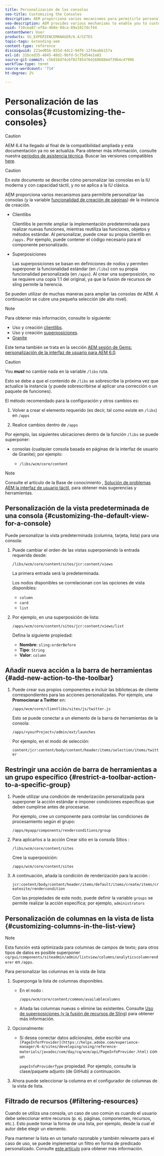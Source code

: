 ```yaml
---
title: Personalización de las consolas
seo-title: Customizing the Consoles
description: AEM proporciona varios mecanismos para permitirle personalizar las consolas de la instancia de creación
seo-description: AEM provides various mechanisms to enable you to customize the consoles of your authoring instance
uuid: f10cea87-ef8a-468e-94ca-89a1017dcf44
contentOwner: User
products: SG_EXPERIENCEMANAGER/6.4/SITES
topic-tags: extending-aem
content-type: reference
discoiquuid: 221ed05b-855d-4dc2-9df6-12fdeabb157a
exl-id: 31bced35-4845-40d1-9bfd-5c75d54e1a83
source-git-commit: c5b816d74c6f02f85476d16868844f39b4c47996
workflow-type: tm+mt
source-wordcount: '714'
ht-degree: 2%

---
```


# Personalización de las consolas{#customizing-the-consoles}

>[!CAUTION]
>
>AEM 6.4 ha llegado al final de la compatibilidad ampliada y esta documentación ya no se actualiza. Para obtener más información, consulte nuestra [períodos de asistencia técnica](https://helpx.adobe.com/es/support/programs/eol-matrix.html). Buscar las versiones compatibles [here](https://experienceleague.adobe.com/docs/).

>[!CAUTION]
>
>En este documento se describe cómo personalizar las consolas en la IU moderna y con capacidad táctil, y no se aplica a la IU clásica.

AEM proporciona varios mecanismos para permitirle personalizar las consolas (y la variable [funcionalidad de creación de páginas](/help/sites-developing/customizing-page-authoring-touch.md)) de la instancia de creación.

* Clientlibs

   Clientlibs le permite ampliar la implementación predeterminada para realizar nuevas funciones, mientras reutiliza las funciones, objetos y métodos estándar. Al personalizar, puede crear su propia clientlib en `/apps.` Por ejemplo, puede contener el código necesario para el componente personalizado.

* Superposiciones

   Las superposiciones se basan en definiciones de nodos y permiten superponer la funcionalidad estándar (en `/libs`) con su propia funcionalidad personalizada (en `/apps`). Al crear una superposición, no se requiere una copia 1:1 del original, ya que la fusión de recursos de sling permite la herencia.

Se pueden utilizar de muchas maneras para ampliar las consolas de AEM. A continuación se cubre una pequeña selección (de alto nivel).

>[!NOTE]
>
>Para obtener más información, consulte lo siguiente:
>
>* Uso y creación [clientlibs](/help/sites-developing/clientlibs.md).
>* Uso y creación [superposiciones](/help/sites-developing/overlays.md).
>* [Granite](https://helpx.adobe.com/experience-manager/6-4/sites/developing/using/reference-materials/granite-ui/api/index.html)
>
>Este tema también se trata en la sección [AEM sesión de Gems: personalización de la interfaz de usuario para AEM 6.0](https://experienceleague.adobe.com/docs/experience-manager-gems-events/gems/gems2014/aem-user-interface-customization-for-aem6.html).

>[!CAUTION]
>
>You ***must*** no cambie nada en la variable `/libs` ruta.
>
>Esto se debe a que el contenido de `/libs` se sobrescribe la próxima vez que actualice la instancia (y puede sobrescribirse al aplicar una corrección o un paquete de funciones).
>
>El método recomendado para la configuración y otros cambios es:
>
>1. Volver a crear el elemento requerido (es decir, tal como existe en `/libs`) en `/apps`
>
>1. Realice cambios dentro de `/apps`

>


Por ejemplo, las siguientes ubicaciones dentro de la función `/libs` se puede superponer:

* consolas (cualquier consola basada en páginas de la interfaz de usuario de Granite); por ejemplo:

   * `/libs/wcm/core/content`

<!-- Needs a review by Engineering -->
<!--
* secondary (inner) rails; for example:

    * `/libs/wcm/core/content/search`

* toolbar(s) (dependent on console; for example sites):

    * default 

      `/libs/wcm/core/content/sites/jcr:content/body/content/header/items/default`

    * selection mode

      `/libs/wcm/core/content/sites/jcr:content/body/content/header/items/selection`

* help menu options (dependent on console; for example sites):

    * `/libs/wcm/core/content/sites/jcr:content/body/help`

* information shown on the card view (dependent on console; for example sites):

    * `/libs/wcm/core/content/sites/jcr:content/body/content/content/items/childpages`

-->
>[!NOTE]
>
>Consulte el artículo de la Base de conocimiento , [Solución de problemas AEM la interfaz de usuario táctil](https://helpx.adobe.com/experience-manager/kb/troubleshooting-aem-touchui-issues.html), para obtener más sugerencias y herramientas.

<!-- Needs a review by Engineering -->
<!--
## Code Samples {#code-samples}

Various packages have been made available on Github. These provide code samples related to the tasks covered on this page.

### aem-admin-extension-new-console {#aem-admin-extension-new-console}

`aem-admin-extension-new-console` is a sample package showing how to [create a new AEM 6 console](#create-a-custom-console). This package provides a UI for managing [Launches](/help/sites-authoring/launches.md) and adds a link in the navigation:

CODE ON GITHUB

You can find the code of this page on GitHub

* [Open aem-admin-extension-new-console project on GitHub](https://github.com/Adobe-Marketing-Cloud/aem-admin-extension-new-console)
* Download the project as [a ZIP file](https://github.com/Adobe-Marketing-Cloud/aem-admin-extension-new-console/archive/master.zip)

### aem-admin-extension-customize-sites {#aem-admin-extension-customize-sites}

`aem-admin-extension-customize-sites` is a sample package showing how to customize an existing AEM 6 admin console. This package provides updates to Sites administration:

CODE ON GITHUB

You can find the code of this page on GitHub

* [Open aem-admin-extension-customize-sites project on GitHub](https://github.com/Adobe-Marketing-Cloud/aem-admin-extension-customize-sites)
* Download the project as [a ZIP file](https://github.com/Adobe-Marketing-Cloud/aem-admin-extension-customize-sites/archive/master.zip)
-->

<!-- Needs a review by Engineering -->
<!--
## Create a Custom Console {#create-a-custom-console}

1. You can create a custom console with related actions; for example, Launches at the top level (below Sites):

   This involves:

    * creating the root space definition of your new console ``; for example:

        * `/apps/<yourProject>/admin/ext/launches`

    * this can contain (according to requirements):

        * the corresponding [clientlibs](/help/sites-developing/clientlibs.md) for custom actions and `less`/ `css` definitions

            * `/apps/<yourProject>/admin/ext/launches/clientlibs`

        * components that need to be redefined/adjusted; for example, the breadcrumbs, datasource and the launch

            * `/apps/<yourProject>/admin/ext/launches/components`

        * the Granite UI page resource:

            * `/apps/<yourProject>/admin/ext/launches/content/jcr:content`

              property: `sling:resourceType`

        * the page definition of the console

            * `/apps/<yourProject>/admin/ext/launches/content/jcr:content/head`
            * `/apps/<yourProject>/admin/ext/launches/content/jcr:content/body`

   ![chlimage_1-236](assets/chlimage_1-236.png)

   To use the new console (for example in the [rail for navigation](#add-new-navigation-option-to-rail)) an ID is used, so that it can be explicitly referenced. The ID is used to connect the console and its navigation definition. The ID is defined in the `rail` node of the page; for example, for the Sites console:

    * the rail node is: 

      `/libs/wcm/core/content/sites/jcr:content/body/rail`

        * here the `currentId` property is defined: 

          `currentId` = `cq-sites`

   For the Launches console example:

    * the node is:

        * `/apps/<yourProject>/admin/ext/launches/content/jcr:content/body/rail`

    * with the following properties:

        * `currentId` = `cq-launches`
        * `sling:resourceType` = `granite/ui/components/endor/navcolumns`
        * `srcPath` = `cq/core/content/nav`
-->

## Personalización de la vista predeterminada de una consola {#customizing-the-default-view-for-a-console}

Puede personalizar la vista predeterminada (columna, tarjeta, lista) para una consola:

1. Puede cambiar el orden de las vistas superponiendo la entrada requerida desde:

   `/libs/wcm/core/content/sites/jcr:content/views`

   La primera entrada será la predeterminada.

   Los nodos disponibles se correlacionan con las opciones de vista disponibles:

   * `column`
   * `card`
   * `list`

1. Por ejemplo, en una superposición de lista:

   `/apps/wcm/core/content/sites/jcr:content/views/list`

   Defina la siguiente propiedad:

   * **Nombre**: `sling:orderBefore`
   * **Tipo**: `String`
   * **Valor**: `column`

<!-- Needs a review by Engineering -->
<!--
`aem-admin-extension-customize-sites` is a sample package showing how to customize an existing AEM 6 admin console. This package provides updates to Sites administration:

CODE ON GITHUB

You can find the code of this page on GitHub

* [Open aem-admin-extension-customize-sites project on GitHub](https://github.com/Adobe-Marketing-Cloud/aem-admin-extension-customize-sites)
* Download the project as [a ZIP file](https://github.com/Adobe-Marketing-Cloud/aem-admin-extension-customize-sites/archive/master.zip)
-->

<!-- Needs a review by Engineering -->
<!--
### Add New Navigation Option to Rail {#add-new-navigation-option-to-rail}

1. You can add a navigation entry in the rail (for example, a [custom console](#create-a-custom-console) such as Launches).

   To do this, you create an overlay of:

   `/libs/cq/core/content/nav`

   In the `/apps` overlay:

   `/apps/cq/core/content/nav`

   Create the new nodes and properties:

   ![chlimage_1-237](assets/chlimage_1-237.png)

    * Extend navigation:

        * `/apps/cq/core/content/nav/launches`

    * Specify location in the tree:

        * property: `sling:orderBefore`

    * To create the connection, the `id` property references (i.e. must be the same as) the `currentID` property [for the appropriate console](#create-a-custom-console):

        * property: `id`
        * value: same as for your console (e.g. `cq-launches`) 

          for example: the same value as the `currentId` property on:

          `/apps/<yourProject>/admin/ext/launches/content/jcr:content/body/rail`
-->

## Añadir nueva acción a la barra de herramientas {#add-new-action-to-the-toolbar}

1. Puede crear sus propios componentes e incluir las bibliotecas de cliente correspondientes para las acciones personalizadas. Por ejemplo, una **Promocionar a Twitter** en:

   `/apps/wcm/core/clientlibs/sites/js/twitter.js`

   Esto se puede conectar a un elemento de la barra de herramientas de la consola:

   `/apps/<yourProject>/admin/ext/launches`

   Por ejemplo, en el modo de selección:

   `content/jcr:content/body/content/header/items/selection/items/twitter`

## Restringir una acción de barra de herramientas a un grupo específico {#restrict-a-toolbar-action-to-a-specific-group}

1. Puede utilizar una condición de renderización personalizada para superponer la acción estándar e imponer condiciones específicas que deben cumplirse antes de procesarse.

   Por ejemplo, cree un componente para controlar las condiciones de procesamiento según el grupo:

   `/apps/myapp/components/renderconditions/group`

1. Para aplicarlos a la acción Crear sitio en la consola Sitios :

   `/libs/wcm/core/content/sites`

   Cree la superposición:

   `/apps/wcm/core/content/sites`

1. A continuación, añada la condición de renderización para la acción :

   `jcr:content/body/content/header/items/default/items/create/items/createsite/rendercondition`

   Con las propiedades de este nodo, puede definir la variable `groups` se permite realizar la acción específica; por ejemplo, `administrators`

<!-- Needs a review by Engineering -->
<!--
## Remove Access to Navigation Option on Rail {#remove-access-to-navigation-option-on-rail}

1. You can rename a navigation entry in the rail by overlaying the required entry from under:

   `/libs/cq/core/content/nav`

   The nodes available correlate to the navigation options in the rail:

    * `projects`
    * `sites`
    * `assets`
    * `apps`
    * `forms`
    * `screens`
    * `personalization`
    * `commerce`
    * `tools`
    * `communities`

1. For example, on a overlay at:

   `/apps/cq/core/content/nav/sites`

   Define the following property:

    * **Name**: `sling:hideResource`
    * **Type**: `String` 
    * **Value**: `true`

`aem-admin-extension-customize-sites` is a sample package showing how to customize an existing AEM 6 admin console. This package provides updates to Sites administration:

CODE ON GITHUB

You can find the code of this page on GitHub

* [Open aem-admin-extension-new-console project on GitHub](https://github.com/Adobe-Marketing-Cloud/aem-admin-extension-new-console)
* Download the project as [a ZIP file](https://github.com/Adobe-Marketing-Cloud/aem-admin-extension-new-console/archive/master.zip)
-->

<!-- Needs a review by Engineering -->
<!--
## Restrict Access to Navigation Option on Rail {#restrict-access-to-navigation-option-on-rail}

You can restrict access to a navigation option using ACLs:

1. Open the [user and/or group management](/help/sites-administering/security.md) and select the user/group you want to restrict access for.

   >[!NOTE]
   >
   >Avoid assigning/restricting permissions on a user-by-user basis. It is [recommended to use groups](/help/sites-administering/security.md#best-practices).

1. Remove access [permissions](/help/sites-administering/security.md#permissions) to the appropriate node(s) under `/libs/cq/core/content/nav/sites`. These correlate to the navigation options in the rail:

    * `projects`
    * `sites`
    * `assets`
    * `apps`
    * `forms`
    * `screens`
    * `personalization`
    * `commerce`
    * `tools`
    * `communities`
-->

## Personalización de columnas en la vista de lista {#customizing-columns-in-the-list-view}

>[!NOTE]
>
>Esta función está optimizada para columnas de campos de texto; para otros tipos de datos es posible superponer `cq/gui/components/siteadmin/admin/listview/columns/analyticscolumnrenderer` en `/apps`.

<!-- Needs a review by Engineering -->
<!--
CODE ON GITHUB

You can find the code of this page on GitHub

* [Open aem-sites-extension-listview-columns project on GitHub](https://github.com/Adobe-Marketing-Cloud/aem-sites-extension-listview-columns)
* Download the project as [a ZIP file](https://github.com/Adobe-Marketing-Cloud/aem-sites-extension-listview-columns/archive/master.zip)
-->

Para personalizar las columnas en la vista de lista:

1. Superponga la lista de columnas disponibles.

   * En el nodo :

      `/apps/wcm/core/content/common/availablecolumns`

   * Añada las columnas nuevas o elimine las existentes.
   Consulte [Uso de superposiciones (y la fusión de recursos de Sling)](/help/sites-developing/overlays.md) para obtener más información.

1. Opcionalmente:

   * Si desea conectar datos adicionales, debe escribir una ` [PageInforProvider](https://helpx.adobe.com/experience-manager/6-4/sites/developing/using/reference-materials/javadoc/com/day/cq/wcm/api/PageInfoProvider.html)` con un

      `pageInfoProviderType` propiedad.
   Por ejemplo, consulte la clase/paquete adjunto (de GitHub) a continuación.

1. Ahora puede seleccionar la columna en el configurador de columnas de la vista de lista.

## Filtrado de recursos {#filtering-resources}

Cuando se utiliza una consola, un caso de uso común es cuando el usuario debe seleccionar entre recursos (p. ej. páginas, componentes, recursos, etc.). Esto puede tomar la forma de una lista, por ejemplo, desde la cual el autor debe elegir un elemento.

Para mantener la lista en un tamaño razonable y también relevante para el caso de uso, se puede implementar un filtro en forma de predicado personalizado. Consulte [este artículo](/help/sites-developing/customizing-page-authoring-touch.md#filtering-resources) para obtener más información.
